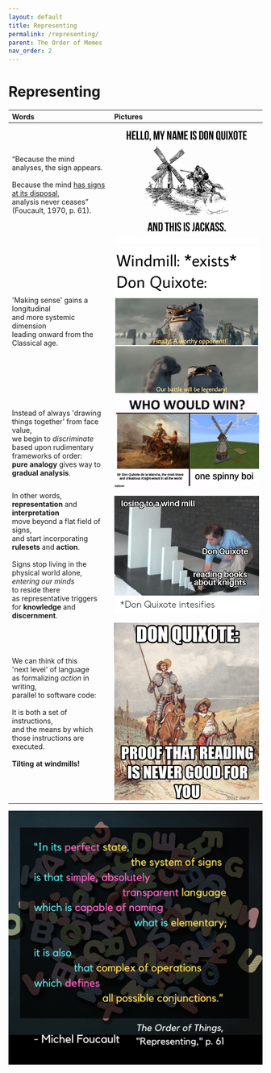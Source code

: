 ```yaml
---
layout: default
title: Representing
permalink: /representing/
parent: The Order of Memes
nav_order: 2
---
```


# Representing

| Words | Pictures |
|:---------------------------------|:------------------------------------------------------|
| “Because the mind analyses, the sign appears. <br> <br> Because the mind [has signs at its disposal](https://en.wikipedia.org/wiki/Signified_and_signifier), <br> analysis never ceases” <br> (Foucault, 1970, p. 61). | ![Don Quixote meme](../memes/donquixotememe3.png) | 
|'Making sense' gains a longitudinal <br> and more systemic dimension <br> leading onward from the Classical age. | ![Don Quixote meme](../memes/donquixotememe1.jpg) | 
|Instead of always 'drawing things together' from face value, <br> we begin to *discriminate* based upon rudimentary frameworks of order: <br> **pure analogy** gives way to **gradual analysis**. | ![Don Quixote meme](../memes/donquixotememe4.jpg) |
| In other words, <br> **representation** and **interpretation** <br> move beyond a flat field of signs, <br> and start incorporating **rulesets** and **action**. <br> <br> Signs stop living in the physical world alone, <br> *entering our minds* <br> to reside there <br> as representative triggers <br> for **knowledge** and **discernment**. | ![Don Quixote meme](../memes/donquixotememe5.png) |
| We can think of this <br> 'next level' of language <br> as formalizing *action* in writing, <br>  parallel to software code: <br> <br> It is both a set of instructions, <br> and the means by which <br> those instructions are executed. <br> <br> **Tilting at windmills!** | ![Don Quixote meme](../memes/donquixotememe2.png) |

![Representing](../graphics/toot_representing_graphic2.png)